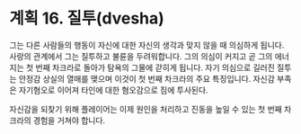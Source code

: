 # 계획 16. 질투(dvesha)

그는 다른 사람들의 행동이 자신에 대한 자신의 생각과 맞지 않을 때 의심하게 됩니다. 사랑의 관계에서 그는 질투하고 불륜을 두려워합니다. 그의 의심이 커지고 곧 그의 에너지는 첫 번째 차크라로 돌아가 탐욕의 그물에 갇히게 됩니다. 자기 의심으로 길러진 질투는 안정감 상실의 열매를 맺으며 이것이 첫 번째 차크라의 주요 특징입니다. 자신감 부족은 자기혐오로 이어져 타인에 대한 혐오감으로 짐에 투사된다.

자신감을 되찾기 위해 플레이어는 이제 원인을 처리하고 진동을 높일 수 있는 첫 번째 차크라의 경험을 거쳐야 합니다.
